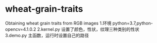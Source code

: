 # wheat-grain-traits
Obtaining wheat grain traits from RGB images
1.环境
python=3.7,python-opencv=4.1.0.2
2.kernel.py
设置了颜色，性状，纹理三种类别的性状
3.demo.py
主函数，运行时设置自己的路径
